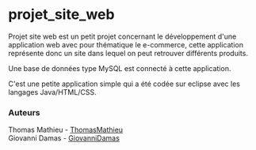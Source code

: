 # projet_site_web

Projet site web est un petit projet concernant le développement d'une application web avec pour thématique le e-commerce, cette application représente donc un site dans lequel on peut retrouver différents produits.  

Une base de données type MySQL est connecté à cette application.

C'est une petite application simple qui a été codée sur eclipse avec les langages Java/HTML/CSS.  


### __Auteurs__  
Thomas Mathieu - [ThomasMathieu](https://github.com/ThomasMathieu)   
Giovanni Damas - [GiovanniDamas](https://github.com/GiovanniDamas)
